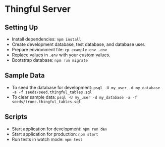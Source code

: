 # Thingful Server

## Setting Up

- Install dependencies: `npm install`
- Create development database, test database, and database user.
- Prepare environment file: `cp example.env .env`
- Replace values in `.env` with your custom values.
- Bootstrap database: `npm run migrate`

## Sample Data

- To seed the database for development: `psql -U my_user -d my_database -a -f seeds/seed.thingful_tables.sql`
- To clear sample data: `psql -U my_user -d my_database -a -f seeds/trunc.thingful_tables.sql`

## Scripts

- Start application for development: `npm run dev`
- Start application for production: `npm start`
- Run tests in watch mode: `npm test`
